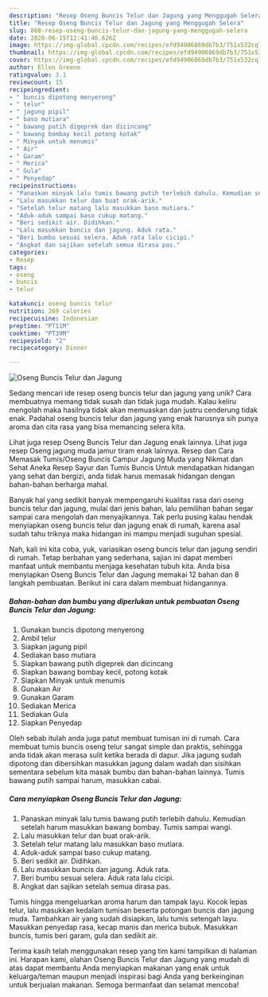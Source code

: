 ```yaml
---
description: "Resep Oseng Buncis Telur dan Jagung yang Menggugah Selera"
title: "Resep Oseng Buncis Telur dan Jagung yang Menggugah Selera"
slug: 868-resep-oseng-buncis-telur-dan-jagung-yang-menggugah-selera
date: 2020-06-15T12:41:46.626Z
image: https://img-global.cpcdn.com/recipes/efd94906869db7b3/751x532cq70/oseng-buncis-telur-dan-jagung-foto-resep-utama.jpg
thumbnail: https://img-global.cpcdn.com/recipes/efd94906869db7b3/751x532cq70/oseng-buncis-telur-dan-jagung-foto-resep-utama.jpg
cover: https://img-global.cpcdn.com/recipes/efd94906869db7b3/751x532cq70/oseng-buncis-telur-dan-jagung-foto-resep-utama.jpg
author: Ellen Greene
ratingvalue: 3.1
reviewcount: 15
recipeingredient:
- " buncis dipotong menyerong"
- " telur"
- " jagung pipil"
- " baso mutiara"
- " bawang putih digeprek dan dicincang"
- " bawang bombay kecil potong kotak"
- " Minyak untuk menumis"
- " Air"
- " Garam"
- " Merica"
- " Gula"
- " Penyedap"
recipeinstructions:
- "Panaskan minyak lalu tumis bawang putih terlebih dahulu. Kemudian setelah harum masukkan bawang bombay. Tumis sampai wangi."
- "Lalu masukkan telur dan buat orak-arik."
- "Setelah telur matang lalu masukkan baso mutiara."
- "Aduk-aduk sampai baso cukup matang."
- "Beri sedikit air. Didihkan."
- "Lalu masukkan buncis dan jagung. Aduk rata."
- "Beri bumbu sesuai selera. Aduk rata lalu cicipi."
- "Angkat dan sajikan setelah semua dirasa pas."
categories:
- Resep
tags:
- oseng
- buncis
- telur

katakunci: oseng buncis telur 
nutrition: 269 calories
recipecuisine: Indonesian
preptime: "PT11M"
cooktime: "PT39M"
recipeyield: "2"
recipecategory: Dinner

---
```



![Oseng Buncis Telur dan Jagung](https://img-global.cpcdn.com/recipes/efd94906869db7b3/751x532cq70/oseng-buncis-telur-dan-jagung-foto-resep-utama.jpg)

Sedang mencari ide resep oseng buncis telur dan jagung yang unik? Cara membuatnya memang tidak susah dan tidak juga mudah. Kalau keliru mengolah maka hasilnya tidak akan memuaskan dan justru cenderung tidak enak. Padahal oseng buncis telur dan jagung yang enak harusnya sih punya aroma dan cita rasa yang bisa memancing selera kita.

Lihat juga resep Oseng Buncis Telur dan Jagung enak lainnya. Lihat juga resep Oseng jagung muda jamur tiram enak lainnya. Resep dan Cara Memasak Tumis/Oseng Buncis Campur Jagung Muda yang Nikmat dan Sehat Aneka Resep Sayur dan Tumis Buncis Untuk mendapatkan hidangan yang sehat dan bergizi, anda tidak harus memasak hidangan dengan bahan-bahan berharga mahal.

Banyak hal yang sedikit banyak mempengaruhi kualitas rasa dari oseng buncis telur dan jagung, mulai dari jenis bahan, lalu pemilihan bahan segar sampai cara mengolah dan menyajikannya. Tak perlu pusing kalau hendak menyiapkan oseng buncis telur dan jagung enak di rumah, karena asal sudah tahu triknya maka hidangan ini mampu menjadi suguhan spesial.


Nah, kali ini kita coba, yuk, variasikan oseng buncis telur dan jagung sendiri di rumah. Tetap berbahan yang sederhana, sajian ini dapat memberi manfaat untuk membantu menjaga kesehatan tubuh kita. Anda bisa menyiapkan Oseng Buncis Telur dan Jagung memakai 12 bahan dan 8 langkah pembuatan. Berikut ini cara dalam membuat hidangannya.

<!--inarticleads1-->

##### Bahan-bahan dan bumbu yang diperlukan untuk pembuatan Oseng Buncis Telur dan Jagung:

1. Gunakan  buncis dipotong menyerong
1. Ambil  telur
1. Siapkan  jagung pipil
1. Sediakan  baso mutiara
1. Siapkan  bawang putih digeprek dan dicincang
1. Siapkan  bawang bombay kecil, potong kotak
1. Siapkan  Minyak untuk menumis
1. Gunakan  Air
1. Gunakan  Garam
1. Sediakan  Merica
1. Sediakan  Gula
1. Siapkan  Penyedap


Oleh sebab itulah anda juga patut membuat tumisan ini di rumah. Cara membuat tumis buncis oseng telur sangat simple dan praktis, sehingga anda tidak akan merasa sulit ketika berada di dapur. Jika jagung sudah dipotong dan dibersihkan masukkan jagung dalam wadah dan sisihkan sementara sebelum kita masak bumbu dan bahan-bahan lainnya. Tumis bawang putih sampai harum, masukkan cabai. 

<!--inarticleads2-->

##### Cara menyiapkan Oseng Buncis Telur dan Jagung:

1. Panaskan minyak lalu tumis bawang putih terlebih dahulu. Kemudian setelah harum masukkan bawang bombay. Tumis sampai wangi.
1. Lalu masukkan telur dan buat orak-arik.
1. Setelah telur matang lalu masukkan baso mutiara.
1. Aduk-aduk sampai baso cukup matang.
1. Beri sedikit air. Didihkan.
1. Lalu masukkan buncis dan jagung. Aduk rata.
1. Beri bumbu sesuai selera. Aduk rata lalu cicipi.
1. Angkat dan sajikan setelah semua dirasa pas.


Tumis hingga mengeluarkan aroma harum dan tampak layu. Kocok lepas telur, lalu masukkan kedalam tumisan beserta potongan buncis dan jagung muda. Tambahkan air yang sudah disiapkan, lalu tumis setengah layu. Masukkan penyedap rasa, kecap manis dan merica bubuk. Masukkan buncis, tumis beri garam, gula dan sedikit air. 

Terima kasih telah menggunakan resep yang tim kami tampilkan di halaman ini. Harapan kami, olahan Oseng Buncis Telur dan Jagung yang mudah di atas dapat membantu Anda menyiapkan makanan yang enak untuk keluarga/teman maupun menjadi inspirasi bagi Anda yang berkeinginan untuk berjualan makanan. Semoga bermanfaat dan selamat mencoba!
